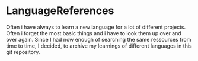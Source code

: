 # LanguageReferences
Often i have always to learn a new language for a lot of different projects. Often i forget the most basic things and i have to look them up over and over again. Since I had now enough of searching the same ressources from time to time, I decided, to archive my learnings of different languages in this git repository. 
